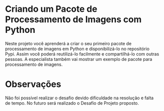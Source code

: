 # Criando um Pacote de Processamento de Imagens com Python
Neste projeto você aprenderá a criar o seu primeiro pacote de processamento de imagens em Python e disponibilizá-lo no repositório Pypi. Assim você poderá reutilizá-lo facilmente e compartilhá-lo com outras pessoas. A especialista também vai mostrar um exemplo de pacote para processamento de imagens.
# Observações
Não foi possível realizar o desafio devido dificuldade na resolução e falta de tempo. No futuro será realizado o Desafio de Projeto proposto.
